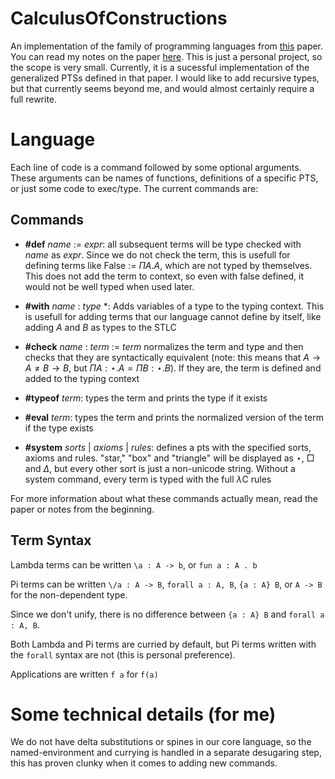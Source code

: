 # CalculusOfConstructions

An implementation of the family of programming languages from [this](https://homepages.inf.ed.ac.uk/wadler/papers/barendregt/pure-type-systems.pdf) paper. You can read my notes on the paper [here](milrosen.github.io/portfolio-v4/blog/pure-type-systems). This is just a personal project, so the scope is very small. Currently, it is a sucessful implementation of the generalized PTSs defined in that paper. I would like to add recursive types, but that currently seems beyond me, and would almost certainly require a full rewrite. 

# Language

Each line of code is a command followed by some optional arguments. These arguments can be names of functions, definitions of a specific PTS, or just some code to exec/type. The current commands are:

## Commands

- **#def** *name* := *expr*: all subsequent terms will be type checked with *name* as *expr*. Since we do not check the term, this is usefull for defining terms like False := $\Pi A . A$, which are not typed by themselves. This does not add the term to context, so even with false defined, it would not be well typed when used later. 

- **#with** *name* : *type* *: Adds variables of a type to the typing context. This is usefull for adding terms that our language cannot define by itself, like adding $A$ and $B$ as types to the STLC

- **#check** *name* : *term* := *term* normalizes the term and type and then checks that they are syntactically equivalent (note: this means that $A \rightarrow A \not= B \rightarrow B$, but $\Pi A : \star . A = \Pi B : \star . B$). If they are, the term is defined and added to the typing context

- **#typeof** *term*: types the term and prints the type if it exists

- **#eval** *term*: types the term and prints the normalized version of the term if the type exists

- **#system** *sorts* | *axioms* | *rules*: defines a pts with the specified sorts, axioms and rules. "star," "box" and "triangle" will be displayed as $\star$, $\Box$ and $\Delta$, but every other sort is just a non-unicode string. Without a system command, every term is typed with the full $\lambda$C rules

For more information about what these commands actually mean, read the paper or notes from the beginning.

## Term Syntax

Lambda terms can be written `\a : A -> b`, or `fun a : A . b` 

Pi terms can be written `\/a : A -> B`, `forall a : A, B`, `{a : A} B`, or `A -> B` for the non-dependent type. 

Since we don't unify, there is no difference between `{a : A} B` and `forall a : A, B`.

Both Lambda and Pi terms are curried by default, but Pi terms written with the `forall` syntax are not (this is personal preference).

Applications are written `f a` for `f(a)`

# Some technical details (for me)

We do not have delta substitutions or spines in our core language, so the named-environment and currying is handled in a separate desugaring step, this has proven clunky when it comes to adding new commands.

